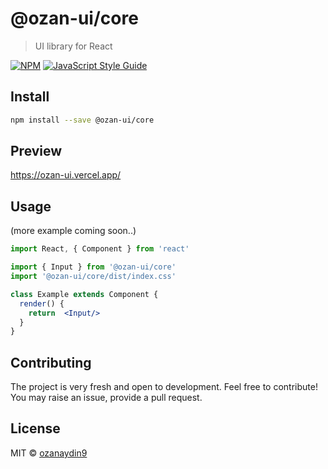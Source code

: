 # @ozan-ui/core

> UI library for React

[![NPM](https://img.shields.io/npm/v/@ozan-ui/core.svg)](https://www.npmjs.com/package/@ozan-ui/core) [![JavaScript Style Guide](https://img.shields.io/badge/code_style-standard-brightgreen.svg)](https://standardjs.com)

## Install

```bash
npm install --save @ozan-ui/core
```

## Preview
https://ozan-ui.vercel.app/


## Usage
(more example coming soon..)
```jsx
import React, { Component } from 'react'

import { Input } from '@ozan-ui/core'
import '@ozan-ui/core/dist/index.css'

class Example extends Component {
  render() {
    return  <Input/>
  }
}
```

## Contributing
The project is very fresh and open to development. Feel free to contribute! You may raise an issue, provide a pull request.

## License

MIT © [ozanaydin9](https://github.com/ozanaydin9)
